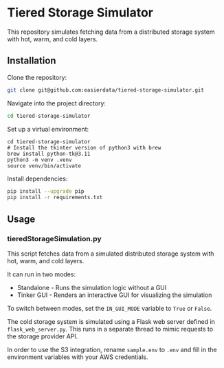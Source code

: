 # Tiered Storage Simulator

This repository simulates fetching data from a distributed storage system with hot, warm, and cold layers.

## Installation

Clone the repository:

```bash
git clone git@github.com:easierdata/tiered-storage-simulator.git
```

Navigate into the project directory:

```bash
cd tiered-storage-simulator
```

Set up a virtual environment:

```shell
cd tiered-storage-simulator
# Install the tkinter version of python3 with brew
brew install python-tk@3.11
python3 -m venv .venv
source venv/bin/activate
```

Install dependencies:

```bash
pip install --upgrade pip
pip install -r requirements.txt
```

## Usage

### tieredStorageSimulation.py

This script fetches data from a simulated distributed storage system with hot, warm, and cold layers.

It can run in two modes:

- Standalone - Runs the simulation logic without a GUI
- Tinker GUI - Renders an interactive GUI for visualizing the simulation

To switch between modes, set the `IN_GUI_MODE` variable to `True` or `False`.

The cold storage system is simulated using a Flask web server defined in `flask_web_server.py`. This runs in a separate thread to mimic requests to the storage provider API.

In order to use the S3 integration, rename `sample.env` to `.env` and fill in the environment variables with your AWS credentials.

